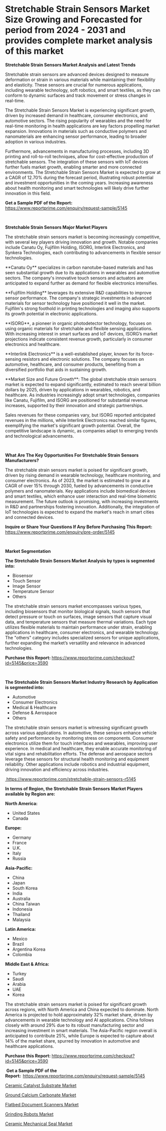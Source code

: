 <p><h1>Stretchable Strain Sensors Market Size Growing and Forecasted for period from 2024 - 2031 and provides complete market analysis of this market</h1></p><p><strong>Stretchable Strain Sensors Market Analysis and Latest Trends</strong></p>
<p><p>Stretchable strain sensors are advanced devices designed to measure deformation or strain in various materials while maintaining their flexibility and elasticity. These sensors are crucial for numerous applications, including wearable technology, soft robotics, and smart textiles, as they can conform to dynamic surfaces and track movement or stress changes in real-time.</p><p>The Stretchable Strain Sensors Market is experiencing significant growth, driven by increased demand in healthcare, consumer electronics, and automotive sectors. The rising popularity of wearables and the need for real-time monitoring in health applications are key factors propelling market expansion. Innovations in materials such as conductive polymers and nanomaterials are enhancing sensor performance, leading to broader adoption in various industries. </p><p>Furthermore, advancements in manufacturing processes, including 3D printing and roll-to-roll techniques, allow for cost-effective production of stretchable sensors. The integration of these sensors with IoT devices further fuels market growth, enabling smarter and more connected environments. The Stretchable Strain Sensors Market is expected to grow at a CAGR of 12.70% during the forecast period, illustrating robust potential and investment opportunities in the coming years. Increasing awareness about health monitoring and smart technologies will likely drive further innovation in this field.</p></p>
<p><strong>Get a Sample PDF of the Report:&nbsp;</strong> <a href="https://www.reportprime.com/enquiry/request-sample/5145?utm_campaign=1995&utm_medium=2&utm_source=Github&utm_content=ia&utm_term=24122024&utm_id=stretchable-strain-sensors">https://www.reportprime.com/enquiry/request-sample/5145</a></p>
<p>&nbsp;</p>
<p><strong>Stretchable Strain Sensors Major Market Players</strong></p>
<p><p>The stretchable strain sensors market is becoming increasingly competitive, with several key players driving innovation and growth. Notable companies include Canatu Oy, Fujifilm Holding, ISORG, Interlink Electronics, and Synkera Technologies, each contributing to advancements in flexible sensor technologies.</p><p>**Canatu Oy** specializes in carbon nanotube-based materials and has seen substantial growth due to its applications in wearables and automotive sectors. The company's innovative touch sensors and actuators are anticipated to expand further as demand for flexible electronics intensifies.</p><p>**Fujifilm Holding** leverages its extensive R&D capabilities to improve sensor performance. The company's strategic investments in advanced materials for sensor technology have positioned it well in the market. Fujifilm's strong foothold in printing technologies and imaging also supports its growth potential in electronic applications.</p><p>**ISORG**, a pioneer in organic photodetector technology, focuses on using organic materials for stretchable and flexible sensing applications. With increasing interest in smart surfaces and IoT devices, ISORG’s market projections indicate consistent revenue growth, particularly in consumer electronics and healthcare.</p><p>**Interlink Electronics** is a well-established player, known for its force-sensing resistors and electronic solutions. The company focuses on automotive, healthcare, and consumer products, benefiting from a diversified portfolio that aids in sustaining growth.</p><p>**Market Size and Future Growth**: The global stretchable strain sensors market is expected to expand significantly, estimated to reach several billion dollars by 2025, driven by applications in wearables, robotics, and healthcare. As industries increasingly adopt smart technologies, companies like Canatu, Fujifilm, and ISORG are positioned for substantial revenue increases, supported by their innovation and strategic partnerships.</p><p>Sales revenues for these companies vary, but ISORG reported anticipated revenues in the millions, while Interlink Electronics reached similar figures, exemplifying the market's significant growth potential. Overall, the competitive landscape is dynamic, as companies adapt to emerging trends and technological advancements.</p></p>
<p>&nbsp;</p>
<p><strong>What Are The Key Opportunities For Stretchable Strain Sensors Manufacturers?</strong></p>
<p><p>The stretchable strain sensors market is poised for significant growth, driven by rising demand in wearable technology, healthcare monitoring, and consumer electronics. As of 2023, the market is estimated to grow at a CAGR of over 15% through 2030, fueled by advancements in conductive polymers and nanomaterials. Key applications include biomedical devices and smart textiles, which enhance user interaction and real-time biometric measurement. The future outlook is promising, with increasing investments in R&D and partnerships fostering innovation. Additionally, the integration of IoT technologies is expected to expand the market's reach in smart cities and connected devices.</p></p>
<p><strong>Inquire or Share Your Questions If Any Before Purchasing This Report:</strong> <a href="https://www.reportprime.com/enquiry/pre-order/5145?utm_campaign=1995&utm_medium=2&utm_source=Github&utm_content=ia&utm_term=24122024&utm_id=stretchable-strain-sensors">https://www.reportprime.com/enquiry/pre-order/5145</a></p>
<p>&nbsp;</p>
<p><strong>Market Segmentation</strong></p>
<p><strong>The Stretchable Strain Sensors Market Analysis by types is segmented into:</strong></p>
<p><ul><li>Biosensor</li><li>Touch Sensor</li><li>Image Sensor</li><li>Temperature Sensor</li><li>Others</li></ul></p>
<p><p>The stretchable strain sensors market encompasses various types, including biosensors that monitor biological signals, touch sensors that detect pressure or touch on surfaces, image sensors that capture visual data, and temperature sensors that measure thermal variations. Each type utilizes flexible materials to maintain performance under strain, enabling applications in healthcare, consumer electronics, and wearable technology. The "others" category includes specialized sensors for unique applications, further expanding the market’s versatility and relevance in advanced technologies.</p></p>
<p><strong>Purchase this Report:&nbsp;</strong><a href="https://www.reportprime.com/checkout?id=5145&price=3590&utm_campaign=1995&utm_medium=2&utm_source=Github&utm_content=ia&utm_term=24122024&utm_id=stretchable-strain-sensors">https://www.reportprime.com/checkout?id=5145&price=3590</a></p>
<p>&nbsp;</p>
<p><strong>The Stretchable Strain Sensors Market Industry Research by Application is segmented into:</strong></p>
<p><ul><li>Automotive</li><li>Consumer Electronics</li><li>Medical & Healthcare</li><li>Defense & Aerospace</li><li>Others</li></ul></p>
<p><p>The stretchable strain sensors market is witnessing significant growth across various applications. In automotive, these sensors enhance vehicle safety and performance by monitoring stress on components. Consumer electronics utilize them for touch interfaces and wearables, improving user experience. In medical and healthcare, they enable accurate monitoring of vital signs and rehabilitation efforts. The defense and aerospace sectors leverage these sensors for structural health monitoring and equipment reliability. Other applications include robotics and industrial equipment, driving innovation and efficiency across industries.</p></p>
<p><a href="https://www.reportprime.com/stretchable-strain-sensors-r5145?utm_campaign=1995&utm_medium=2&utm_source=Github&utm_content=ia&utm_term=24122024&utm_id=stretchable-strain-sensors">&nbsp;https://www.reportprime.com/stretchable-strain-sensors-r5145</a></p>
<p><strong>In terms of Region, the Stretchable Strain Sensors Market Players available by Region are:</strong></p>
<p>
    <p> <strong> North America: </strong>
        <ul>
            <li>United States</li>
            <li>Canada</li>
        </ul>
        </p> 
    <p> <strong> Europe: </strong>
        <ul>
            <li>Germany</li>
            <li>France</li>
            <li>U.K.</li>
            <li>Italy</li>
            <li>Russia</li>
        </ul>
        </p> 
    <p> <strong> Asia-Pacific: </strong>
        <ul>
            <li>China</li>
            <li>Japan</li>
            <li>South Korea</li>
            <li>India</li>
            <li>Australia</li>
            <li>China Taiwan</li>
            <li>Indonesia</li>
            <li>Thailand</li>
            <li>Malaysia</li>
        </ul>
        </p> 
    <p> <strong> Latin America: </strong>
        <ul>
            <li>Mexico</li>
            <li>Brazil</li>
            <li>Argentina Korea</li>
            <li>Colombia</li>
        </ul>
        </p> 
    <p> <strong> Middle East & Africa: </strong>
        <ul>
            <li>Turkey</li>
            <li>Saudi</li>
            <li>Arabia</li>
            <li>UAE</li>
            <li>Korea</li>
        </ul>
    </p>
    </p>
<p><p>The stretchable strain sensors market is poised for significant growth across regions, with North America and China expected to dominate. North America is projected to hold approximately 32% market share, driven by advancements in wearable technology and AI applications. China follows closely with around 29% due to its robust manufacturing sector and increasing investment in smart materials. The Asia-Pacific region overall is anticipated to contribute 25%, while Europe is expected to capture about 14% of the market share, spurred by innovation in automotive and healthcare applications.</p></p>
<p><strong>Purchase this Report: </strong><a href="https://www.reportprime.com/checkout?id=5145&price=3590&utm_campaign=1995&utm_medium=2&utm_source=Github&utm_content=ia&utm_term=24122024&utm_id=stretchable-strain-sensors">https://www.reportprime.com/checkout?id=5145&price=3590</a></p>
<p>&nbsp;<strong>Get a Sample PDF of the Report:&nbsp;&nbsp;</strong><a href="https://www.reportprime.com/enquiry/request-sample/5145?utm_campaign=1995&utm_medium=2&utm_source=Github&utm_content=ia&utm_term=24122024&utm_id=stretchable-strain-sensors">https://www.reportprime.com/enquiry/request-sample/5145</a></p>
<p><strong></strong></p>
<p><p><a href="https://www.linkedin.com/pulse/c-glance-reports-anmec?utm_campaign=1995&utm_medium=2&utm_source=Github&utm_content=ia&utm_term=24122024&utm_id=stretchable-strain-sensors">Ceramic Catalyst Substrate Market</a></p><p><a href="https://www.linkedin.com/pulse/c-glance-reports-anmec?utm_campaign=1995&utm_medium=2&utm_source=Github&utm_content=ia&utm_term=24122024&utm_id=stretchable-strain-sensors">Ground Calcium Carbonate Market</a></p><p><a href="https://www.linkedin.com/pulse/size-share-projected-growth-rate-flatbed-document-scanners-czife?utm_campaign=1995&utm_medium=2&utm_source=Github&utm_content=ia&utm_term=24122024&utm_id=stretchable-strain-sensors">Flatbed Document Scanners Market</a></p><p><a href="https://www.linkedin.com/pulse/forecast-of102-cagr-study-grinding-robots-market-analysis-syi6e?utm_campaign=1995&utm_medium=2&utm_source=Github&utm_content=ia&utm_term=24122024&utm_id=stretchable-strain-sensors">Grinding Robots Market</a></p><p><a href="https://www.linkedin.com/pulse/analysis-forecast-growing-demand-ceramic-mechanical-seal-v3fae?utm_campaign=1995&utm_medium=2&utm_source=Github&utm_content=ia&utm_term=24122024&utm_id=stretchable-strain-sensors">Ceramic Mechanical Seal Market</a></p></p>